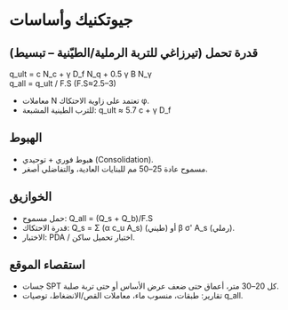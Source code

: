# جيوتكنيك وأساسات
## قدرة تحمل (تيرزاغي للتربة الرملية/الطيّنية – تبسيط)
q_ult = c N_c + γ D_f N_q + 0.5 γ B N_γ  
q_all = q_ult / F.S  (F.S≈2.5–3)

- معاملات N تعتمد على زاوية الاحتكاك φ.
- للترب الطينية المشبعة: q_ult ≈ 5.7 c + γ D_f

## الهبوط
- هبوط فوري + توحيدي (Consolidation).
- مسموح عادة 25–50 مم للبنايات العادية، والتفاضلي أصغر.

## الخوازيق
- حمل مسموح: Q_all = (Q_s + Q_b)/F.S
- قدرة الاحتكاك: Q_s = Σ (α c_u A_s)  (طيني) أو β σ' A_s (رملي).
- الاختبار: PDA / اختبار تحميل ساكن.

## استقصاء الموقع
- جسات SPT كل 20–30 متر، أعماق حتى ضعف عرض الأساس أو حتى تربة صلبة.
- تقارير: طبقات، منسوب ماء، معاملات القص/الانضغاط، توصيات q_all.
